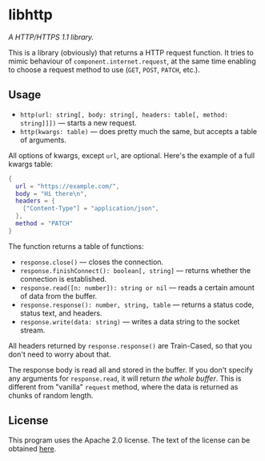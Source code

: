 # libhttp
*A HTTP/HTTPS 1.1 library.*

This is a library (obviously) that returns a HTTP request function. It tries to mimic behaviour of `component.internet.request`, at the same time enabling to choose a request method to use (`GET`, `POST`, `PATCH`, etc.).

## Usage

* `http(url: string[, body: string[, headers: table[, method: string]]])` — starts a new request.
* `http(kwargs: table)` — does pretty much the same, but accepts a table of arguments.

All options of kwargs, except `url`, are optional. Here's the example of a full kwargs table:

```lua
{
  url = "https://example.com/",
  body = "Hi there\n",
  headers = {
    ["Content-Type"] = "application/json",
  },
  method = "PATCH"
}
```

The function returns a table of functions:

* `response.close()` — closes the connection.
* `response.finishConnect(): boolean[, string]` — returns whether the connection is established.
* `response.read([n: number]): string or nil` — reads a certain amount of data from the buffer.
* `response.response(): number, string, table` — returns a status code, status text, and headers.
* `response.write(data: string)` — writes a data string to the socket stream.

All headers returned by `response.response()` are Train-Cased, so that you don't need to worry about that.

The response body is read all and stored in the buffer. If you don't specify any arguments for `response.read`, it will return *the whole buffer*. This is different from "vanilla" `request` method, where the data is returned as chunks of random length.

## License
This program uses the Apache 2.0 license. The text of the license can be obtained [here](http://www.apache.org/licenses/LICENSE-2.0).
